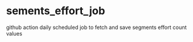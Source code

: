 # sements_effort_job
github action daily scheduled job to fetch and save segments effort count values 
